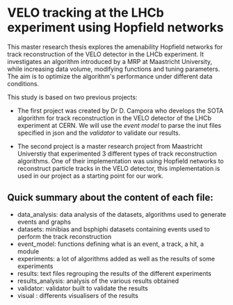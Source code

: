 
VELO tracking at the LHCb experiment using Hopfield networks
============================================================

This master research thesis explores the amenability Hopfield networks for track reconstruction of the VELO detector in the LHCb experiment. It investigates an algorithm introduced by a MRP at Maastricht University, while increasing data volume, modifying functions and tuning parameters. The aim is to optimize the algorithm's performance under different data conditions.


This study is based on two previous projects:

 - The first project was created by Dr D. Campora who develops the SOTA algorithm for track reconstruction in the VELO detector of the LHCb experiment at CERN. We will use the *event model* to parse the inut files specified in json and the *validator* to validate our results.

 - The second project is a master research project from Maastricht Universtiy that experimented 3 different types of track reconstruction algorithms. One of their implementation was using Hopfield networks to reconstruct particle tracks in the VELO detector, this implementation is used in our project as a starting point for our work.


Quick summary about the content of each file:
---------------------------------------------

- data_analysis: data analysis of the datasets, algorithms used to generate events and graphs
- datasets: minibias and bsphiphi datasets containing events used to perform the track reconstruction  
- event_model: functions defining what is an event, a track, a hit, a module
- experiments: a lot of algorithms added as well as the results of some experiments
- results: text files regrouping the results of the different experiments
- results_analysis: analysis of the various results obtained
- validator: validator built to validate the results
- visual : differents visualisers of the results

